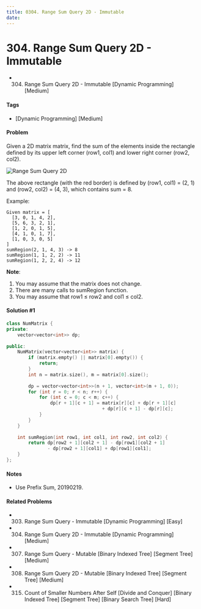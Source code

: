 ```yaml
---
title: 0304. Range Sum Query 2D - Immutable
date: 
---
```


# 304. Range Sum Query 2D - Immutable
- 304. Range Sum Query 2D - Immutable [Dynamic Programming] [Medium]

#### Tags
- [Dynamic Programming] [Medium]

#### Problem
Given a 2D matrix matrix, find the sum of the elements inside the rectangle defined by its upper left corner (row1, col1) and lower right corner (row2, col2).

![Range Sum Query 2D](https://leetcode.com/static/images/courses/range_sum_query_2d.png)

The above rectangle (with the red border) is defined by (row1, col1) = (2, 1) and (row2, col2) = (4, 3), which contains sum = 8.

Example:

    Given matrix = [
      [3, 0, 1, 4, 2],
      [5, 6, 3, 2, 1],
      [1, 2, 0, 1, 5],
      [4, 1, 0, 1, 7],
      [1, 0, 3, 0, 5]
    ]
    sumRegion(2, 1, 4, 3) -> 8
    sumRegion(1, 1, 2, 2) -> 11
    sumRegion(1, 2, 2, 4) -> 12

**Note**:

1. You may assume that the matrix does not change.
2. There are many calls to sumRegion function.
3. You may assume that row1 ≤ row2 and col1 ≤ col2.

#### Solution #1
``` C++
class NumMatrix {
private:
    vector<vector<int>> dp;
    
public:
    NumMatrix(vector<vector<int>> matrix) {
        if (matrix.empty() || matrix[0].empty()) {
            return;
        }
        int n = matrix.size(), m = matrix[0].size();
        
        dp = vector<vector<int>>(n + 1, vector<int>(m + 1, 0));
        for (int r = 0; r < n; r++) {
            for (int c = 0; c < m; c++) {
                dp[r + 1][c + 1] = matrix[r][c] + dp[r + 1][c]
                                   + dp[r][c + 1] - dp[r][c];
            }
        }
    }
    
    int sumRegion(int row1, int col1, int row2, int col2) {
        return dp[row2 + 1][col2 + 1] - dp[row1][col2 + 1]
               - dp[row2 + 1][col1] + dp[row1][col1];
    }
};
```

#### Notes
- Use Prefix Sum, 20190219.

#### Related Problems
- 303. Range Sum Query - Immutable [Dynamic Programming] [Easy]
- 304. Range Sum Query 2D - Immutable [Dynamic Programming] [Medium]
- 307. Range Sum Query - Mutable [Binary Indexed Tree] [Segment Tree] [Medium]
- 308. Range Sum Query 2D - Mutable [Binary Indexed Tree] [Segment Tree] [Medium]
- 315. Count of Smaller Numbers After Self [Divide and Conquer] [Binary Indexed Tree] [Segment Tree] [Binary Search Tree] [Hard] 
